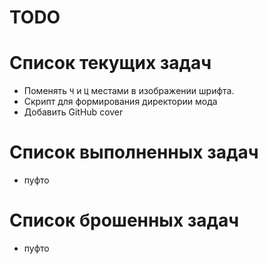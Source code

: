 # TODO

# Список текущих задач
- Поменять `Ч` и `Ц` местами в изображении шрифта.
- Cкрипт для формирования директории мода
- Добавить GitHub cover

# Список выполненных задач
* пуфто

# Список брошенных задач
* пуфто
